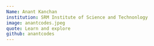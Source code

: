 ```yaml
---
Name: Anant Kanchan
institution: SRM Institute of Science and Technonlogy
image: anantcodes.jpeg
quote: Learn and explore
github: anantcodes
---
```

